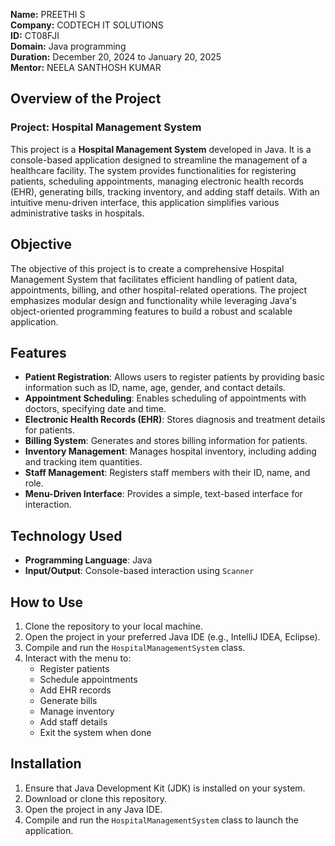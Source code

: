 **Name:** PREETHI S  
**Company:** CODTECH IT SOLUTIONS  
**ID:** CT08FJI  
**Domain:** Java programming  
**Duration:** December 20, 2024 to January 20, 2025  
**Mentor:** NEELA SANTHOSH KUMAR

## Overview of the Project
### Project: Hospital Management System

This project is a **Hospital Management System** developed in Java. It is a console-based application designed to streamline the management of a healthcare facility. The system provides functionalities for registering patients, scheduling appointments, managing electronic health records (EHR), generating bills, tracking inventory, and adding staff details. With an intuitive menu-driven interface, this application simplifies various administrative tasks in hospitals.

## Objective

The objective of this project is to create a comprehensive Hospital Management System that facilitates efficient handling of patient data, appointments, billing, and other hospital-related operations. The project emphasizes modular design and functionality while leveraging Java's object-oriented programming features to build a robust and scalable application.

## Features

- **Patient Registration**: Allows users to register patients by providing basic information such as ID, name, age, gender, and contact details.
- **Appointment Scheduling**: Enables scheduling of appointments with doctors, specifying date and time.
- **Electronic Health Records (EHR)**: Stores diagnosis and treatment details for patients.
- **Billing System**: Generates and stores billing information for patients.
- **Inventory Management**: Manages hospital inventory, including adding and tracking item quantities.
- **Staff Management**: Registers staff members with their ID, name, and role.
- **Menu-Driven Interface**: Provides a simple, text-based interface for interaction.

## Technology Used

- **Programming Language**: Java
- **Input/Output**: Console-based interaction using `Scanner`

## How to Use

1. Clone the repository to your local machine.
2. Open the project in your preferred Java IDE (e.g., IntelliJ IDEA, Eclipse).
3. Compile and run the `HospitalManagementSystem` class.
4. Interact with the menu to:
   - Register patients
   - Schedule appointments
   - Add EHR records
   - Generate bills
   - Manage inventory
   - Add staff details
   - Exit the system when done

## Installation

1. Ensure that Java Development Kit (JDK) is installed on your system.
2. Download or clone this repository.
3. Open the project in any Java IDE.
4. Compile and run the `HospitalManagementSystem` class to launch the application.



